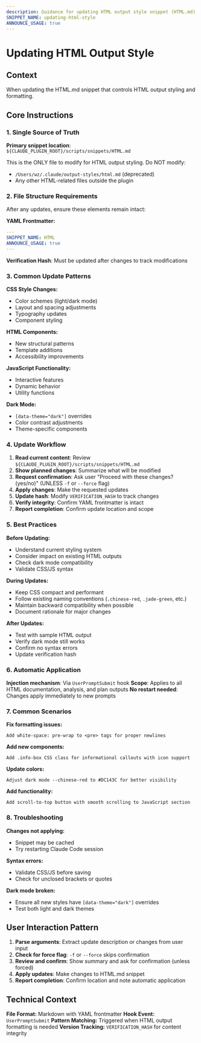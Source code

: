 ```yaml
---
description: Guidance for updating HTML output style snippet (HTML.md) with new formatting instructions
SNIPPET_NAME: updating-html-style
ANNOUNCE_USAGE: true
---
```


# Updating HTML Output Style

## Context

When updating the HTML.md snippet that controls HTML output styling and formatting.

## Core Instructions

### 1. Single Source of Truth

**Primary snippet location**: `${CLAUDE_PLUGIN_ROOT}/scripts/snippets/HTML.md`

This is the ONLY file to modify for HTML output styling. Do NOT modify:
- `/Users/wz/.claude/output-styles/html.md` (deprecated)
- Any other HTML-related files outside the plugin

### 2. File Structure Requirements

After any updates, ensure these elements remain intact:

**YAML Frontmatter:**
```yaml
---
SNIPPET_NAME: HTML
ANNOUNCE_USAGE: true
---
```

**Verification Hash**: Must be updated after changes to track modifications

### 3. Common Update Patterns

**CSS Style Changes:**
- Color schemes (light/dark mode)
- Layout and spacing adjustments
- Typography updates
- Component styling

**HTML Components:**
- New structural patterns
- Template additions
- Accessibility improvements

**JavaScript Functionality:**
- Interactive features
- Dynamic behavior
- Utility functions

**Dark Mode:**
- `[data-theme="dark"]` overrides
- Color contrast adjustments
- Theme-specific components

### 4. Update Workflow

1. **Read current content**: Review `${CLAUDE_PLUGIN_ROOT}/scripts/snippets/HTML.md`
2. **Show planned changes**: Summarize what will be modified
3. **Request confirmation**: Ask user "Proceed with these changes? (yes/no)" (UNLESS `-f` or `--force` flag)
4. **Apply changes**: Make the requested updates
5. **Update hash**: Modify `VERIFICATION_HASH` to track changes
6. **Verify integrity**: Confirm YAML frontmatter is intact
7. **Report completion**: Confirm update location and scope

### 5. Best Practices

**Before Updating:**
- Understand current styling system
- Consider impact on existing HTML outputs
- Check dark mode compatibility
- Validate CSS/JS syntax

**During Updates:**
- Keep CSS compact and performant
- Follow existing naming conventions (`.chinese-red`, `.jade-green`, etc.)
- Maintain backward compatibility when possible
- Document rationale for major changes

**After Updates:**
- Test with sample HTML output
- Verify dark mode still works
- Confirm no syntax errors
- Update verification hash

### 6. Automatic Application

**Injection mechanism**: Via `UserPromptSubmit` hook
**Scope**: Applies to all HTML documentation, analysis, and plan outputs
**No restart needed**: Changes apply immediately to new prompts

### 7. Common Scenarios

**Fix formatting issues:**
```
Add white-space: pre-wrap to <pre> tags for proper newlines
```

**Add new components:**
```
Add .info-box CSS class for informational callouts with icon support
```

**Update colors:**
```
Adjust dark mode --chinese-red to #DC143C for better visibility
```

**Add functionality:**
```
Add scroll-to-top button with smooth scrolling to JavaScript section
```

### 8. Troubleshooting

**Changes not applying:**
- Snippet may be cached
- Try restarting Claude Code session

**Syntax errors:**
- Validate CSS/JS before saving
- Check for unclosed brackets or quotes

**Dark mode broken:**
- Ensure all new styles have `[data-theme="dark"]` overrides
- Test both light and dark themes

## User Interaction Pattern

1. **Parse arguments**: Extract update description or changes from user input
2. **Check for force flag**: `-f` or `--force` skips confirmation
3. **Review and confirm**: Show summary and ask for confirmation (unless forced)
4. **Apply updates**: Make changes to HTML.md snippet
5. **Report completion**: Confirm location and note automatic application

## Technical Context

**File Format:** Markdown with YAML frontmatter
**Hook Event:** `UserPromptSubmit`
**Pattern Matching:** Triggered when HTML output formatting is needed
**Version Tracking:** `VERIFICATION_HASH` for content integrity
